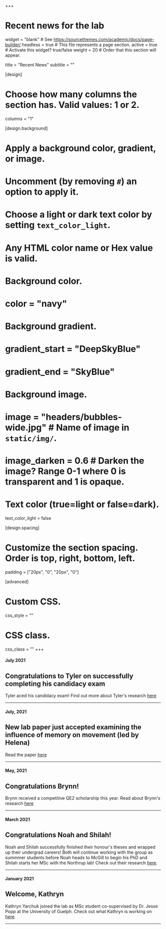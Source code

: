 +++
# Recent news for the lab

widget = "blank"  # See https://sourcethemes.com/academic/docs/page-builder/
headless = true  # This file represents a page section.
active = true  # Activate this widget? true/false
weight = 20  # Order that this section will appear.

title = "Recent News"
subtitle = ""

[design]
  # Choose how many columns the section has. Valid values: 1 or 2.
  columns = "1"

[design.background]
  # Apply a background color, gradient, or image.
  #   Uncomment (by removing `#`) an option to apply it.
  #   Choose a light or dark text color by setting `text_color_light`.
  #   Any HTML color name or Hex value is valid.

  # Background color.
  # color = "navy"
  
  # Background gradient.
  # gradient_start = "DeepSkyBlue"
  # gradient_end = "SkyBlue"
  
  # Background image.
  # image = "headers/bubbles-wide.jpg"  # Name of image in `static/img/`.
  # image_darken = 0.6  # Darken the image? Range 0-1 where 0 is transparent and 1 is opaque.

  # Text color (true=light or false=dark).
  text_color_light = false

[design.spacing]
  # Customize the section spacing. Order is top, right, bottom, left.
  padding = ["20px", "0", "20px", "0"]

[advanced]
 # Custom CSS. 
 css_style = ""
 
 # CSS class.
 css_class = ""
+++

#### July 2021

## Congratulations to Tyler on successfully completing his candidacy exam

Tyler aced his candidacy exam! Find out more about Tyler's research [here](author/tyler-ross/)
___________________________


#### July, 2021

## New lab paper just accepted examining the influence of memory on movement (led by Helena)

Read the paper [here](https://www.frontiersin.org/articles/10.3389/fevo.2021.702818/abstract)

___________________________

#### May, 2021

## Congratulations Brynn!

Brynn received a competitive QE2 scholarship this year. Read about Brynn's research [here](author/brynn-mclellan)
___________________________


#### March 2021

## Congratulations Noah and Shilah!

Noah and Shilah successfully finished their honour's theses and wrapped up their undergrad careers! Both will continue working with the group as summmer students before Noah heads to McGill to begin his PhD and Shilah starts her MSc with the Northrup lab! Check out their research [here](people/). 

___________________________


#### January 2021

## Welcome, Kathryn

Kathryn Yarchuk joined the lab as MSc student co-supervised by Dr. Jesse Popp at the University of Guelph. Check out what Kathryn is working on [here](people/). 

___________________________
